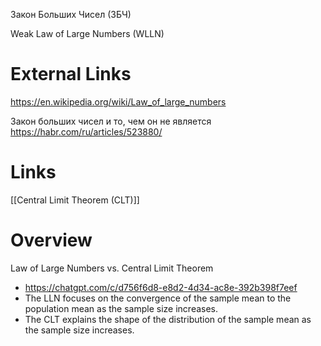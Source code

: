 
Закон Больших Чисел (ЗБЧ)

Weak Law of Large Numbers (WLLN)

# External Links

https://en.wikipedia.org/wiki/Law_of_large_numbers

Закон больших чисел и то, чем он не является
https://habr.com/ru/articles/523880/

# Links

[[Central Limit Theorem (CLT)]]

# Overview

Law of Large Numbers vs. Central Limit Theorem
- https://chatgpt.com/c/d756f6d8-e8d2-4d34-ac8e-392b398f7eef
- The LLN focuses on the convergence of the sample mean to the population mean as the sample size increases.
- The CLT explains the shape of the distribution of the sample mean as the sample size increases.